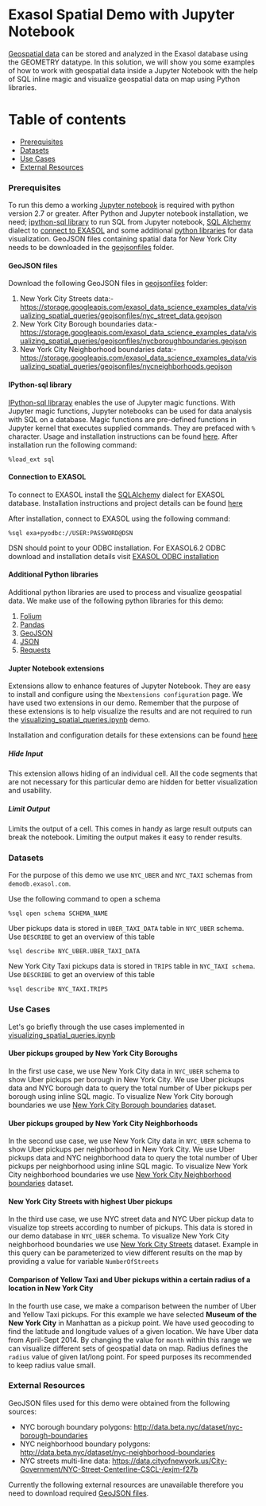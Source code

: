 # Exasol Spatial Demo with Jupyter Notebook

[
Geospatial data](https://docs.exasol.com/sql_references/geospatialdata.htm) can be stored and analyzed in the Exasol database using the GEOMETRY datatype. In this solution, we will show you some examples of how to work with geospatial data inside a Jupyter Notebook with the help of SQL inline magic and visualize geospatial data on map using Python libraries. 

# Table of contents

<!-- toc -->

- [Prerequisites](#prerequisites)
- [Datasets](#datasets)
- [Use Cases](#use-cases)
- [External Resources](#external-resources)

<!-- tocstop -->

### Prerequisites  

To run this demo a working [Jupyter notebook](https://jupyter.org/install) is required with python version 2.7 or greater.  After Python and Jupyter notebook installation, we need; [ipython-sql library](#ipython-sql-library) to run SQL from Jupyter notebook, [SQL Alchemy](https://www.sqlalchemy.org/) dialect to [connect to EXASOL](#connection-to-exasol) and some additional [python libraries](#additional-python-libraries) for data visualization. GeoJSON files containing spatial data for New York City needs to be downloaded in the [geojsonfiles](geojsonfiles) folder. 

#### GeoJSON files

Download the following GeoJSON files in [geojsonfiles](geojsonfiles) folder:

1. New York City Streets data:- https://storage.googleapis.com/exasol_data_science_examples_data/visualizing_spatial_queries/geojsonfiles/nyc_street_data.geojson
2. New York City Borough boundaries data:- https://storage.googleapis.com/exasol_data_science_examples_data/visualizing_spatial_queries/geojsonfiles/nycboroughboundaries.geojson
3. New York City Neighborhood boundaries data:- https://storage.googleapis.com/exasol_data_science_examples_data/visualizing_spatial_queries/geojsonfiles/nycneighborhoods.geojson

#### IPython-sql library

[IPython-sql libraray](https://github.com/catherinedevlin/ipython-sql) enables the use of Jupyter magic functions. With Jupyter magic functions, Jupyter notebooks can be used for data analysis with SQL on a database. Magic functions are pre-defined functions in Jupyter kernel that executes supplied commands. They are prefaced with `%` character. Usage and installation instructions can be found [here](https://github.com/catherinedevlin/ipython-sql).  After installation run the following command:

```mysql
%load_ext sql
```

#### Connection to EXASOL

To connect to EXASOL install the [SQLAlchemy](https://www.sqlalchemy.org/) dialect for EXASOL database. Installation instructions and project details can be found [here](https://pypi.org/project/sqlalchemy-exasol/)

After installation, connect to EXASOL using the following command:

```mysql
%sql exa+pyodbc://USER:PASSWORD@DSN
```

DSN should point to your ODBC installation. For EXASOL6.2 ODBC download and installation details visit [EXASOL ODBC installation](https://www.exasol.com/portal/display/DOWNLOAD/6.2) 

#### Additional Python libraries

Additional python libraries are used to process and visualize geospatial data. We make use of the following python libraries for this demo:

1. [Folium](https://pypi.org/project/folium/)
2. [Pandas](https://pandas.pydata.org/pandas-docs/stable/install.html)
3. [GeoJSON](https://pypi.org/project/geojson/)
4. [JSON](https://docs.python.org/3/library/json.html)
5. [Requests](https://pypi.org/project/requests/)

#### Jupter Notebook extensions

Extensions allow to enhance features of Jupyter Notebook. They are easy to install and configure using the `Nbextensions configuration` page. We have used two extensions in our demo. Remember that the purpose of these extensions is to help visualize the results and are not required to run the [visualizing_spatial_queries.ipynb](visualizing_spatial_queries.ipynb) demo. 

Installation and configuration details for these extensions can be found [here](https://github.com/ipython-contrib/jupyter_contrib_nbextensions)

##### Hide Input

This extension allows hiding of an individual cell. All the code segments that are not necessary for this particular demo are hidden for better visualization and usability. 

##### Limit Output

Limits the output of a cell. This comes in handy as large result outputs can break the notebook. Limiting the output makes it easy to render results. 

### Datasets

For the purpose of this demo we use `NYC_UBER` and `NYC_TAXI` schemas from `demodb.exasol.com`. 

Use the following command to open a schema 

```mysql
%sql open schema SCHEMA_NAME
```

Uber pickups data is stored in `UBER_TAXI_DATA` table in `NYC_UBER` schema. Use `DESCRIBE` to get an overview of this table

```mysql 
%sql describe NYC_UBER.UBER_TAXI_DATA
```

New York City Taxi pickups data is stored in `TRIPS`  table in `NYC_TAXI schema`. Use `DESCRIBE` to get an overview of this table

```mysql 
%sql describe NYC_TAXI.TRIPS
```

### Use Cases 

Let's go briefly through the use cases implemented in [visualizing_spatial_queries.ipynb](visualizing_spatial_queries.ipynb)

#### Uber pickups grouped by New York City Boroughs

In the first use case, we use New York City data in `NYC_UBER` schema to show Uber pickups per borough in New York City. We use Uber pickups data and NYC borough data to query the total number of Uber pickups per borough using inline SQL magic. To visualize New York City borough boundaries we use [New York City Borough boundaries](#GeoJSON-files) dataset. 

#### Uber pickups grouped by New York City Neighborhoods

In the second use case, we use New York City data in `NYC_UBER` schema  to show Uber pickups per neighborhood in New York City. We use Uber pickups data and NYC neighborhood data to query the total number of Uber pickups per neighborhood using inline SQL magic. To visualize New York City neighborhood boundaries we use [New York City Neighborhood boundaries](#GeoJSON-files) dataset. 

#### New York City Streets with highest Uber pickups

In the third use case, we use NYC street data and NYC Uber pickup data to visualize top streets according to number of pickups. This data is stored in our demo database in `NYC_UBER` schema.  To visualize New York City neighborhood boundaries we use [New York City Streets](#GeoJSON-files) dataset. Example in this query can be parameterized to view different results on the map by providing a value for variable `NumberOfStreets` 

#### Comparison of Yellow Taxi and Uber pickups within a certain radius of a location in New York City 

In the fourth use case, we make a comparison between the number of Uber and Yellow Taxi pickups. For this example we have selected **Museum of the New York City** in Manhattan as a pickup point. We have used geocoding to find the latitude and longitude values of a given location. We have Uber data from April-Sept 2014. By changing the value for `month` within this range we can visualize different sets of geospatial data on map. Radius defines the `radius` value of given lat/long point. For speed purposes its recommended to keep radius value small. 

### External Resources

GeoJSON files used for this demo were obtained from the following sources:

- NYC borough boundary polygons:  http://data.beta.nyc/dataset/nyc-borough-boundaries
- NYC neighborhood boundary polygons:  http://data.beta.nyc/dataset/nyc-neighborhood-boundaries
- NYC streets multi-line data: https://data.cityofnewyork.us/City-Government/NYC-Street-Centerline-CSCL-/exjm-f27b

Currently the following external resources are unavailable therefore you need to download required [GeoJSON files](#GeoJSON-files).

